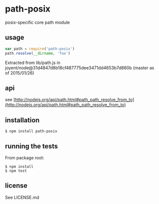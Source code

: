 # path-posix
posix-specific core path module

## usage
```js
var path = require('path-posix')
path.resolve(__dirname, 'foo')
```

Extracted from lib/path.js in joyent/node@31d4847d8b18cf487775dee3471dd4653b7d860b (master as of 2015/01/26)

## api
see [http://nodejs.org/api/path.html#path_path_resolve_from_to](http://nodejs.org/api/path.html#path_path_resolve_from_to)

## installation

    $ npm install path-posix


## running the tests

From package root:

    $ npm install
    $ npm test


## license

See LICENSE.md